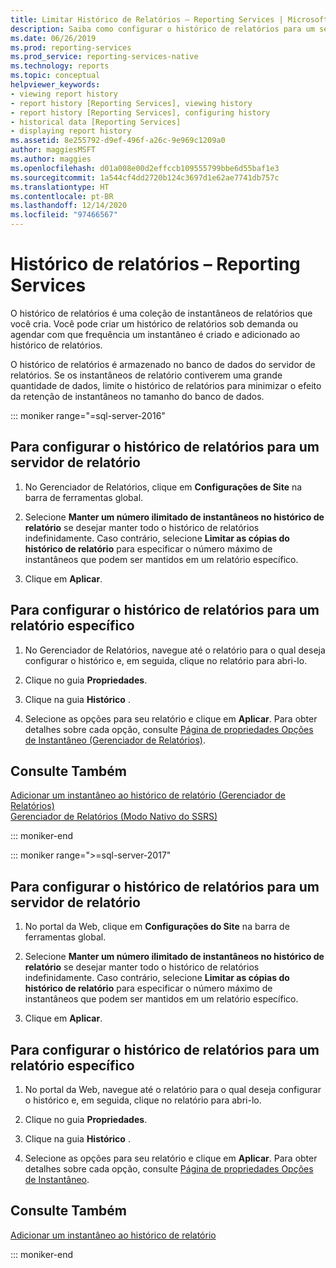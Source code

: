 ```yaml
---
title: Limitar Histórico de Relatórios – Reporting Services | Microsoft Docs
description: Saiba como configurar o histórico de relatórios para um servidor de relatório. Saiba também como configurar o histórico de relatórios para um relatório específico.
ms.date: 06/26/2019
ms.prod: reporting-services
ms.prod_service: reporting-services-native
ms.technology: reports
ms.topic: conceptual
helpviewer_keywords:
- viewing report history
- report history [Reporting Services], viewing history
- report history [Reporting Services], configuring history
- historical data [Reporting Services]
- displaying report history
ms.assetid: 8e255792-d9ef-496f-a26c-9e969c1209a0
author: maggiesMSFT
ms.author: maggies
ms.openlocfilehash: d01a008e00d2effccb109555799bbe6d55baf1e3
ms.sourcegitcommit: 1a544cf4dd2720b124c3697d1e62ae7741db757c
ms.translationtype: HT
ms.contentlocale: pt-BR
ms.lasthandoff: 12/14/2020
ms.locfileid: "97466567"
---
```

# <a name="limit-report-history---reporting-services"></a>Histórico de relatórios – Reporting Services
  O histórico de relatórios é uma coleção de instantâneos de relatórios que você cria. Você pode criar um histórico de relatórios sob demanda ou agendar com que frequência um instantâneo é criado e adicionado ao histórico de relatórios.  
  
 O histórico de relatórios é armazenado no banco de dados do servidor de relatórios. Se os instantâneos de relatório contiverem uma grande quantidade de dados, limite o histórico de relatórios para minimizar o efeito da retenção de instantâneos no tamanho do banco de dados.  

::: moniker range="=sql-server-2016"
  
## <a name="to-configure-report-history-for-a-report-server"></a>Para configurar o histórico de relatórios para um servidor de relatório  
  
1.  No Gerenciador de Relatórios, clique em **Configurações de Site** na barra de ferramentas global.  
  
2.  Selecione **Manter um número ilimitado de instantâneos no histórico de relatório** se desejar manter todo o histórico de relatórios indefinidamente. Caso contrário, selecione **Limitar as cópias do histórico de relatório** para especificar o número máximo de instantâneos que podem ser mantidos em um relatório específico.  
  
3.  Clique em **Aplicar**.  
  
## <a name="to-configure-report-history-for-a-specific-report"></a>Para configurar o histórico de relatórios para um relatório específico  
  
1.  No Gerenciador de Relatórios, navegue até o relatório para o qual deseja configurar o histórico e, em seguida, clique no relatório para abri-lo.  
  
2.  Clique no guia **Propriedades**.  
  
3.  Clique na guia **Histórico** .  
  
4.  Selecione as opções para seu relatório e clique em **Aplicar**. Para obter detalhes sobre cada opção, consulte [Página de propriedades Opções de Instantâneo &#40;Gerenciador de Relatórios&#41;](/previous-versions/sql/sql-server-2016/ms189952(v=sql.130)).  
  
## <a name="see-also"></a>Consulte Também  
 [Adicionar um instantâneo ao histórico de relatório &#40;Gerenciador de Relatórios&#41;](../../reporting-services/report-server/add-a-snapshot-to-report-history-report-manager.md)   
 [Gerenciador de Relatórios &#40;Modo Nativo do SSRS&#41;](../web-portal-ssrs-native-mode.md)  

::: moniker-end

::: moniker range=">=sql-server-2017"

## <a name="to-configure-report-history-for-a-report-server"></a>Para configurar o histórico de relatórios para um servidor de relatório  
  
1.  No portal da Web, clique em **Configurações do Site** na barra de ferramentas global.  
  
2.  Selecione **Manter um número ilimitado de instantâneos no histórico de relatório** se desejar manter todo o histórico de relatórios indefinidamente. Caso contrário, selecione **Limitar as cópias do histórico de relatório** para especificar o número máximo de instantâneos que podem ser mantidos em um relatório específico.  
  
3.  Clique em **Aplicar**.  
  
## <a name="to-configure-report-history-for-a-specific-report"></a>Para configurar o histórico de relatórios para um relatório específico  
  
1.  No portal da Web, navegue até o relatório para o qual deseja configurar o histórico e, em seguida, clique no relatório para abri-lo.  
  
2.  Clique no guia **Propriedades**.  
  
3.  Clique na guia **Histórico** .  
  
4.  Selecione as opções para seu relatório e clique em **Aplicar**. Para obter detalhes sobre cada opção, consulte [Página de propriedades Opções de Instantâneo](/previous-versions/sql/sql-server-2016/ms189952(v=sql.130)).  
  
## <a name="see-also"></a>Consulte Também  
 [Adicionar um instantâneo ao histórico de relatório](../../reporting-services/report-server/add-a-snapshot-to-report-history-report-manager.md)   

::: moniker-end

